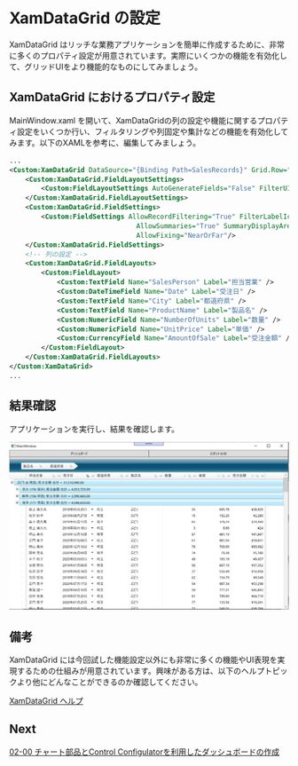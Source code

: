 # XamDataGrid の設定
XamDataGrid はリッチな業務アプリケーションを簡単に作成するために、非常に多くのプロパティ設定が用意されています。実際にいくつかの機能を有効化して、グリッドUIをより機能的なものにしてみましょう。

## XamDataGrid におけるプロパティ設定

MainWindow.xaml を開いて、XamDataGridの列の設定や機能に関するプロパティ設定をいくつか行い、フィルタリングや列固定や集計などの機能を有効化してみます。以下のXAMLを参考に、編集してみましょう。

```xml
...
<Custom:XamDataGrid DataSource="{Binding Path=SalesRecords}" Grid.Row="1" Grid.ColumnSpan="2" >
    <Custom:XamDataGrid.FieldLayoutSettings>
        <Custom:FieldLayoutSettings AutoGenerateFields="False" FilterUIType="LabelIcons"/>
    </Custom:XamDataGrid.FieldLayoutSettings>
    <Custom:XamDataGrid.FieldSettings>
        <Custom:FieldSettings AllowRecordFiltering="True" FilterLabelIconDropDownType="MultiSelectExcelStyle" 
                                AllowSummaries="True" SummaryDisplayArea="InGroupByRecords" 
                                AllowFixing="NearOrFar"/>
    </Custom:XamDataGrid.FieldSettings>
    <!-- 列の設定 -->
    <Custom:XamDataGrid.FieldLayouts>
        <Custom:FieldLayout>
            <Custom:TextField Name="SalesPerson" Label="担当営業" />
            <Custom:DateTimeField Name="Date" Label="受注日" />
            <Custom:TextField Name="City" Label="都道府県" />
            <Custom:TextField Name="ProductName" Label="製品名" />
            <Custom:NumericField Name="NumberOfUnits" Label="数量" />
            <Custom:NumericField Name="UnitPrice" Label="単価" />
            <Custom:CurrencyField Name="AmountOfSale" Label="受注金額" />
        </Custom:FieldLayout>
    </Custom:XamDataGrid.FieldLayouts>
</Custom:XamDataGrid>
...
```

## 結果確認

アプリケーションを実行し、結果を確認します。

![](../assets/01-02-01.png)

## 備考
XamDataGrid には今回試した機能設定以外にも非常に多くの機能やUI表現を実現するための仕組みが用意されています。興味がある方は、以下のヘルプトピックより他にどんなことができるのか確認してください。

[XamDataGrid ヘルプ](https://jp.infragistics.com/help/wpf/xamdatagrid)

## Next
[02-00 チャート部品とControl Configulatorを利用したダッシュボードの作成](../02-Create-dashboard-with-Control-Configulator/02-00-Overview-of-Section2.md)
